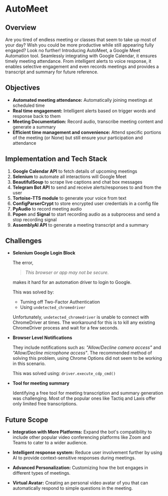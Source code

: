 # AutoMeet

## Overview

Are you tired of endless meeting or classes that seem to take up most of your day? Wish you could be more productive while still appearing fully engaged? Look no further! Introducing AutoMeet, a Google Meet Automation tool. Seamlessly integrating with Google Calendar, it ensures timely meeting attendance. From intelligent alerts to voice response, it enables selective engagement and even records meetings and provides a transcript and summary for future reference. 

## Objectives

- **Automated meeting attendance:** Automatically joining meetings at scheduled time
- **Real time engagement:** Intelligent alerts based on trigger words and response back to them
- **Meeting Documentation:** Record audio, transcribe meeting content and generate a summary
- **Efficient time management and convenience:** Attend specific portions of the meeting (or None) but still ensure your participation and attendance


## Implementation and Tech Stack

1. **Google Calendar API** to fetch details of upcoming meetings
2. **Selenium** to automate all interactions will Google Meet
3. **BeautifulSoup** to scrape live captions and chat box messages
4. **Telegram Bot API** to send and receive alerts/responses to and from the user
5. **Tortoise-TTS module** to generate your voice from text
6. **ConfigParserCrypt** to store encrypted user credentials in a config file
7. **PyAudio** to record meeting audio
8. **Popen** and **Signal** to start recording audio as a subprocess and send a stop recording signal
9. **AssemblyAI API** to generate a meeting transcript and a summary

## Challenges 

- **Selenium Google Login Block**
    
    The error,   

    > *This browser or app may not be secure.*
    
    makes it hard for an automation driver to login to Google.

    This was solved by:

    - Turning off Two-Factor Authentication
    - Using `undetected_chromedriver`

    Unfortunately, `undetected_chromedriver` is unable to connect with ChromeDriver at times. The workaround for this is to kill any existing ChromeDriver process and wait for a few seconds.   

    
- **Browser Level Notifications**

    They include notifications such as: *"Allow/Decline camera access"* and *"Allow/Decline microphone access"*. The recommended method of solving this problem, using Chrome Options did not seem to be working in this scenario. 

    This was solved using: 
    `driver.execute_cdp_cmd()`

- **Tool for meeting summary**

    Identifying a free tool for meeting transcription and summary generation was challenging. Most of the popular ones like Tactiq and Laxis offer only limited free transcriptions.


## Future Scope

- **Integration with More Platforms:** Expand the bot's compatibility to include other popular video conferencing platforms like Zoom and Teams to cater to a wider audience.

- **Intelligent response system:** Reduce user involvement further by using AI to provide context-sensitive responses during meetings.

- **Advanced Personalization:** Customizing how the bot engages in different types of meetings.

- **Virtual Avatar:** Creating an personal video avatar of you that can automatically respond to simple questions in the meeting.